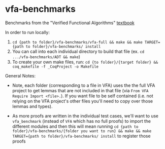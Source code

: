 # vfa-benchmarks
Benchmarks from the "Verified Functional Algorithms" [textbook](`https://softwarefoundations.cis.upenn.edu/vfa-current/index.html`)


In order to run locally:
1. `cd {path to folder}/vfa-benchmarks/vfa-full && make && make TARGET={path to folder}/vfa-benchmarks/ install`
2. You can call into each individual directory to build that file (ex. `cd .../vfa-benchmarks/ADT && make`)
3. To create your own make files, run: `cd {to folder}/{target folder} && coq_makefile -f _CoqProject -o Makefile`


General Notes:
* Note, each folder (corresponding to a file in VFA) uses the the full VFA project to get lemmas that are not included in that file (via `From VFA Require Import <file>.`). If you want file to be self contained (i.e. not relying on the VFA project's other files you'll need to copy over those lemmas and types).

* As more proofs are written in the individual test cases, we'll want to use `vfa_benchmark` (instead of `VFA` which has no full proofs) to import the different modules and then this will mean running `cd {path to folder}/vfa-benchmarks/{folder you want to run} && make && make TARGET={path to folder}/vfa-benchmarks/ install` to register those proofs